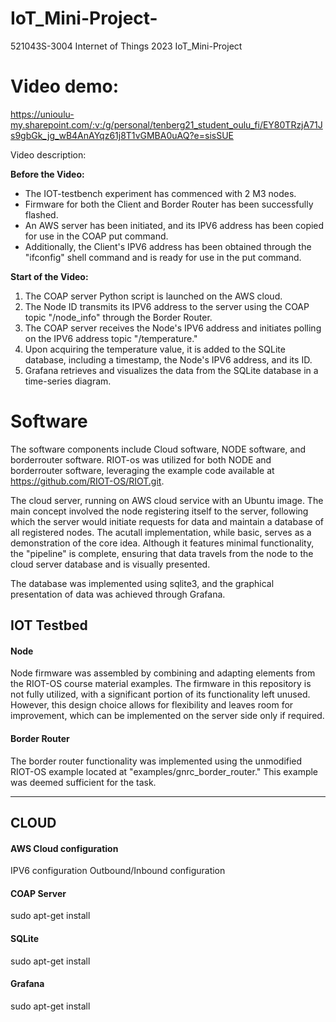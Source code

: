 # IoT_Mini-Project-
521043S-3004 Internet of Things 2023 IoT_Mini-Project 

# Video demo: 
https://unioulu-my.sharepoint.com/:v:/g/personal/tenberg21_student_oulu_fi/EY80TRzjA71Js9gbGk_jg_wB4AnAYqz61j8T1vGMBA0uAQ?e=sisSUE

Video description:

**Before the Video:**
- The IOT-testbench experiment has commenced with 2 M3 nodes.
- Firmware for both the Client and Border Router has been successfully flashed.
- An AWS server has been initiated, and its IPV6 address has been copied for use in the COAP put command.
- Additionally, the Client's IPV6 address has been obtained through the "ifconfig" shell command and is ready for use in the put command.

**Start of the Video:**
1. The COAP server Python script is launched on the AWS cloud.
2. The Node ID transmits its IPV6 address to the server using the COAP topic "/node_info" through the Border Router.
3. The COAP server receives the Node's IPV6 address and initiates polling on the IPV6 address topic "/temperature."
4. Upon acquiring the temperature value, it is added to the SQLite database, including a timestamp, the Node's IPV6 address, and its ID.
5. Grafana retrieves and visualizes the data from the SQLite database in a time-series diagram.


# Software
The software components include Cloud software, NODE software, and borderrouter software. RIOT-os was utilized for both NODE and borderrouter software, leveraging the example code available at https://github.com/RIOT-OS/RIOT.git.

The cloud server, running on AWS cloud service with an Ubuntu image. The main concept involved the node registering itself to the server, following which the server would initiate requests for data and maintain a database of all registered nodes. The acutall implementation, while basic, serves as a demonstration of the core idea. Although it features minimal functionality, the "pipeline" is complete, ensuring that data travels from the node to the cloud server database and is visually presented.

The database was implemented using sqlite3, and the graphical presentation of data was achieved through Grafana.
## IOT Testbed
#### Node
Node firmware was assembled by combining and adapting elements from the RIOT-OS course material examples. The firmware in this repository is not fully utilized, with a significant portion of its functionality left unused. However, this design choice allows for flexibility and leaves room for improvement, which can be implemented on the server side only if required.
#### Border Router
The border router functionality was implemented using the unmodified RIOT-OS example located at "examples/gnrc_border_router." This example was deemed sufficient for the task.
_____________________
## CLOUD
####  AWS Cloud configuration
IPV6 configuration
Outbound/Inbound configuration

#### COAP Server
sudo apt-get install

#### SQLite
sudo apt-get install
#### Grafana
sudo apt-get install
